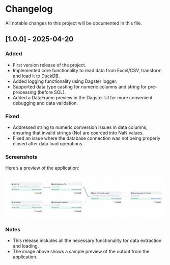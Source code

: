 # Changelog

All notable changes to this project will be documented in this file.

## [1.0.0] - 2025-04-20
### Added
- First version release of the project.
- Implemented core functionality to read data from Excel/CSV, transform and load it to DuckDB.
- Added logging functionality using Dagster logger.
- Supported data type casting for numeric columns and string for pre-processing (before SQL).
- Added a DataFrame preview in the Dagster UI for more convenient debugging and data validation.

### Fixed
- Addressed string to numeric conversion issues in data columns, ensuring that invalid strings (No) are coerced into NaN values.
- Fixed an issue where the database connection was not being properly closed after data load operations.

### Screenshots
Here’s a preview of the application:

![Screenshot](version_image/version1.0.0.PNG)

### Notes
- This release includes all the necessary functionality for data extraction and loading.
- The image above shows a sample preview of the output from the application.

